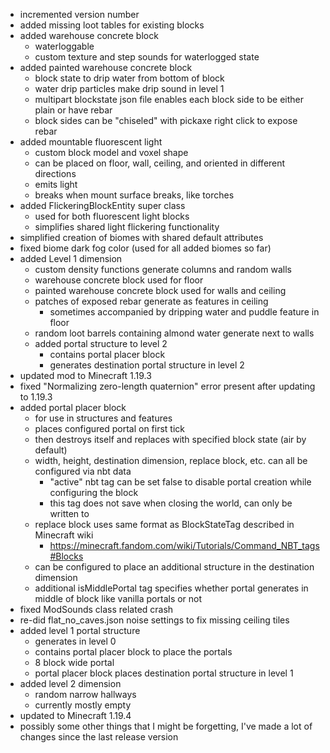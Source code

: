 - incremented version number
- added missing loot tables for existing blocks
- added warehouse concrete block
  - waterloggable
  - custom texture and step sounds for waterlogged state
- added painted warehouse concrete block
  - block state to drip water from bottom of block
  - water drip particles make drip sound in level 1
  - multipart blockstate json file enables each block side to be either plain or have rebar
  - block sides can be "chiseled" with pickaxe right click to expose rebar
- added mountable fluorescent light
  - custom block model and voxel shape
  - can be placed on floor, wall, ceiling, and oriented in different directions
  - emits light
  - breaks when mount surface breaks, like torches
- added FlickeringBlockEntity super class
  - used for both fluorescent light blocks
  - simplifies shared light flickering functionality
- simplified creation of biomes with shared default attributes
- fixed biome dark fog color (used for all added biomes so far)
- added Level 1 dimension
  - custom density functions generate columns and random walls
  - warehouse concrete block used for floor
  - painted warehouse concrete block used for walls and ceiling
  - patches of exposed rebar generate as features in ceiling
    - sometimes accompanied by dripping water and puddle feature in floor
  - random loot barrels containing almond water generate next to walls
  - added portal structure to level 2
    - contains portal placer block
    - generates destination portal structure in level 2
- updated mod to Minecraft 1.19.3
- fixed "Normalizing zero-length quaternion" error present after updating to 1.19.3
- added portal placer block
  - for use in structures and features
  - places configured portal on first tick
  - then destroys itself and replaces with specified block state (air by default)
  - width, height, destination dimension, replace block, etc. can all be configured via nbt data
    - "active" nbt tag can be set false to disable portal creation while configuring the block
    - this tag does not save when closing the world, can only be written to
  - replace block uses same format as BlockStateTag described in Minecraft wiki
    - https://minecraft.fandom.com/wiki/Tutorials/Command_NBT_tags#Blocks
  - can be configured to place an additional structure in the destination dimension
  - additional isMiddlePortal tag specifies whether portal generates in middle of block like vanilla portals or not
- fixed ModSounds class related crash
- re-did flat_no_caves.json noise settings to fix missing ceiling tiles
- added level 1 portal structure
  - generates in level 0
  - contains portal placer block to place the portals
  - 8 block wide portal
  - portal placer block places destination portal structure in level 1
- added level 2 dimension
  - random narrow hallways
  - currently mostly empty
- updated to Minecraft 1.19.4
- possibly some other things that I might be forgetting, I've made a lot of changes since the last release version